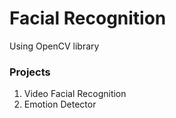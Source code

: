 # Facial Recognition
Using OpenCV library

### Projects
1. Video Facial Recognition
2. Emotion Detector
